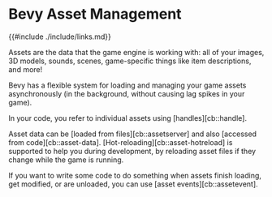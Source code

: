 # Bevy Asset Management

{{#include ./include/links.md}}

Assets are the data that the game engine is working with: all of your images,
3D models, sounds, scenes, game-specific things like item descriptions,
and more!

Bevy has a flexible system for loading and managing your game assets
asynchronously (in the background, without causing lag spikes in your game).

In your code, you refer to individual assets using [handles][cb::handle].

Asset data can be [loaded from files][cb::assetserver] and also [accessed from
code][cb::asset-data]. [Hot-reloading][cb::asset-hotreload] is supported to
help you during development, by reloading asset files if they change while the
game is running.

If you want to write some code to do something when assets finish loading, get
modified, or are unloaded, you can use [asset events][cb::assetevent].
